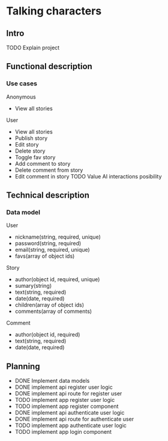 # Talking characters

## Intro
TODO Explain project

## Functional description

### Use cases

Anonymous
- View all stories

User
- View all stories
- Publish story
- Edit story
- Delete story
- Toggle fav story
- Add comment to story
- Delete comment from story
- Edit comment in story
TODO Value AI interactions posibility

## Technical description

### Data model

User
- nickname(string, required, unique)
- password(string, required)
- email(string, required, unique)
- favs(array of object ids)

Story
- author(object id, required, unique)
- sumary(string)
- text(string, required)
- date(date, required)
- children(array of object ids)
- comments(array of comments)

Comment
- author(object id, required)
- text(string, required)
- date(date, required)

## Planning
- DONE Implement data models
- DONE implement api register user logic
- DONE implement api route for register user
- TODO implement app register user logic
- TODO implement app register component
- DONE implement api authenticate user logic
- DONE implement api route for authenticate user
- TODO implement app authenticate user logic
- TODO implement app login component